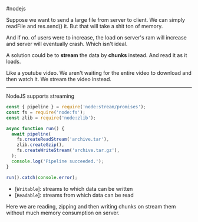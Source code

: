 #nodejs

Suppose we want to send a large file from server to client. We can simply readFile and res.send() it. But that will take a shit ton of memory.

And if no. of users were to increase, the load on server's ram will increase and server will eventually crash. Which isn't ideal.

A solution could be to **stream** the data by **chunks** instead. And read it as it loads.

Like a youtube video. We aren't waiting for the entire video to download and then watch it. We stream the video instead.

---
NodeJS supports streaming

```javascript
const { pipeline } = require('node:stream/promises');
const fs = require('node:fs');
const zlib = require('node:zlib');

async function run() {
  await pipeline(
    fs.createReadStream('archive.tar'),
    zlib.createGzip(),
    fs.createWriteStream('archive.tar.gz'),
  );
  console.log('Pipeline succeeded.');
}

run().catch(console.error);
```

- [`Writable`]: streams to which data can be written
- [`Readable`]: streams from which data can be read

Here we are reading, zipping and then writing chunks on stream them without much memory consumption on server.
